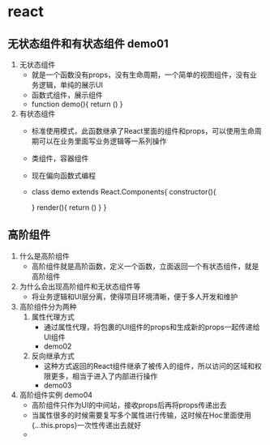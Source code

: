 # react
## 无状态组件和有状态组件 demo01
1. 无状态组件
    - 就是一个函数没有props，没有生命周期，一个简单的视图组件，没有业务逻辑，单纯的展示UI
    - 函数式组件，展示组件
    - function demo(){
        return ()
    }
2. 有状态组件
    - 标准使用模式，此函数继承了React里面的组件和props，可以使用生命周期可以在业务里面写业务逻辑等一系列操作
    - 类组件，容器组件
    - 现在偏向函数式编程
    - class demo extends React.Components{
        constructor(){

        }
        render(){
            return ()
        }
    }
## 高阶组件
1. 什么是高阶组件
    - 高阶组件就是高阶函数，定义一个函数，立面返回一个有状态组件，就是高阶组件
2. 为什么会出现高阶组件和无状态组件等
    - 将业务逻辑和UI层分离，使得项目环境清晰，便于多人开发和维护
3. 高阶组件分为两种
    1. 属性代理方式
        - 通过属性代理，将包裹的UI组件的props和生成新的props一起传递给UI组件
        - demo02
    2. 反向继承方式
        - 这种方式返回的React组件继承了被传入的组件，所以访问的区域和权限更多，相当于进入了内部进行操作
        - demo03
4. 高阶组件实例 demo04
    - 高阶组件只作为UI的中间站，接收props后再将props传递出去
    - 当属性很多的时候需要复写多个属性进行传输，这时候在Hoc里面使用{...this.props}一次性传递出去就好
    - 